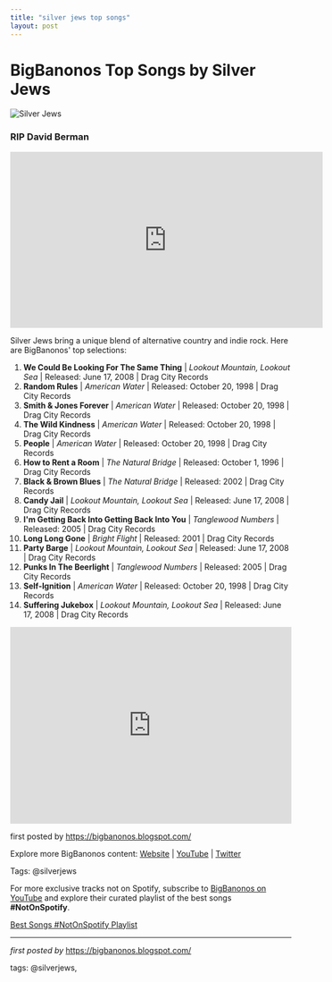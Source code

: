 ```yaml
---
title: "silver jews top songs"
layout: post
---
```

<h1>BigBanonos Top Songs by Silver Jews</h1>
<img alt="Silver Jews" src="https://images.genius.com/272a76ff785a6146e31fbd06f1b5de40.600x400x1.jpg" /> <h3>RIP David Berman</h3>
<iframe allow="accelerometer; autoplay; encrypted-media; gyroscope; picture-in-picture" allowfullscreen="" frameborder="0" height="315" src="https://www.youtube.com/embed/videoseries?list=PLtuNtuTatqI24BXGrHK3X3ATef1fQkUxF" width="560"></iframe> <p>Silver Jews bring a unique blend of alternative country and indie rock. Here are BigBanonos' top selections:</p> <ol> <li><strong>We Could Be Looking For The Same Thing</strong> | <em>Lookout Mountain, Lookout Sea</em> | Released: June 17, 2008 | Drag City Records</li> <li><strong>Random Rules</strong> | <em>American Water</em> | Released: October 20, 1998 | Drag City Records</li> <li><strong>Smith & Jones Forever</strong> | <em>American Water</em> | Released: October 20, 1998 | Drag City Records</li> <li><strong>The Wild Kindness</strong> | <em>American Water</em> | Released: October 20, 1998 | Drag City Records</li> <li><strong>People</strong> | <em>American Water</em> | Released: October 20, 1998 | Drag City Records</li> <li><strong>How to Rent a Room</strong> | <em>The Natural Bridge</em> | Released: October 1, 1996 | Drag City Records</li> <li><strong>Black & Brown Blues</strong> | <em>The Natural Bridge</em> | Released: 2002 | Drag City Records</li> <li><strong>Candy Jail</strong> | <em>Lookout Mountain, Lookout Sea</em> | Released: June 17, 2008 | Drag City Records</li> <li><strong>I'm Getting Back Into Getting Back Into You</strong> | <em>Tanglewood Numbers</em> | Released: 2005 | Drag City Records</li> <li><strong>Long Long Gone</strong> | <em>Bright Flight</em> | Released: 2001 | Drag City Records</li> <li><strong>Party Barge</strong> | <em>Lookout Mountain, Lookout Sea</em> | Released: June 17, 2008 | Drag City Records</li> <li><strong>Punks In The Beerlight</strong> | <em>Tanglewood Numbers</em> | Released: 2005 | Drag City Records</li> <li><strong>Self-Ignition</strong> | <em>American Water</em> | Released: October 20, 1998 | Drag City Records</li> <li><strong>Suffering Jukebox</strong> | <em>Lookout Mountain, Lookout Sea</em> | Released: June 17, 2008 | Drag City Records</li>
</ol> <div> <iframe allow="autoplay; clipboard-write; encrypted-media; fullscreen; picture-in-picture" frameborder="0" height="352" loading="lazy" src="https://open.spotify.com/embed/playlist/1SF3ymB0DSQrrRYEp5n7So?utm_source=generator" width="100%"></iframe>
</div> <p>first posted by <a href="https://bigbanonos.blogspot.com/">https://bigbanonos.blogspot.com/</a></p> <div> <p>Explore more BigBanonos content: <a href="https://bigbanonos.blogspot.com/">Website</a> | <a href="https://www.youtube.com/@BigBanonos">YouTube</a> | <a href="https://x.com/bigbanonos">Twitter</a></p>
</div> <!--Tags-->
<p> Tags: @silverjews
</p>


<!--Subscribe and Playlist Links-->
<div>
    <p>For more exclusive tracks not on Spotify, subscribe to <a href="https://www.youtube.com/@BigBanonos" target="_blank">BigBanonos on YouTube</a> and explore their curated playlist of the best songs <strong>#NotOnSpotify</strong>.</p>
    <p><a href="https://www.youtube.com/playlist?list=PLtuNtuTatqI0kFahUCbtbfenC_ET5O_tr" target="_blank">Best Songs #NotOnSpotify Playlist<br /></a></p></div>

<hr />

<p><em>first posted by</em> <a href="https://bigbanonos.blogspot.com/" rel="noopener" target="_new">https://bigbanonos.blogspot.com/</a></p>

<p>tags: @silverjews,</p>
